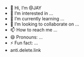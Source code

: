 - 👋 Hi, I’m @JAY
- 👀 I’m interested in ...
- 🌱 I’m currently learning ...
- 💞️ I’m looking to collaborate on ...
- 📫 How to reach me ...
- 😄 Pronouns: ...
- ⚡ Fun fact: ...
- anti.delete.link
<!---
jumaiddy/jumaiddy is a ✨ special ✨ repository because its `README.md` (this file) appears on your GitHub profile.
You can click the Preview link to take a look at your changes.
--->
